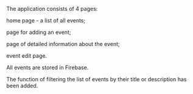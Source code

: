 The application consists of 4 pages:

home page - a list of all events;

page for adding an event;

page of detailed information about the event;

event edit page.

All events are stored in Firebase.

The function of filtering the list of events by their title or description has been added.